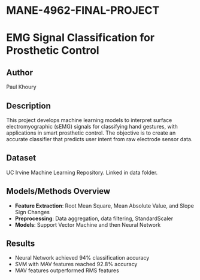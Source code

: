 # MANE-4962-FINAL-PROJECT

# EMG Signal Classification for Prosthetic Control

## Author
Paul Khoury

## Description
This project develops machine learning models to interpret surface electromyographic (sEMG) signals for classifying hand gestures, with applications in smart prosthetic control. The objective is to create an accurate classifier that predicts user intent from raw electrode sensor data.

## Dataset
UC Irvine Machine Learning Repository. Linked in data folder.

## Models/Methods Overview
- **Feature Extraction**: Root Mean Square, Mean Absolute Value, and Slope Sign Changes
- **Preprocessing**: Data aggregation, data filtering, StandardScaler
- **Models**: Support Vector Machine  and then Neural Network

## Results
- Neural Network achieved 94% classification accuracy
- SVM with MAV features reached 92.8% accuracy
- MAV features outperformed RMS features
